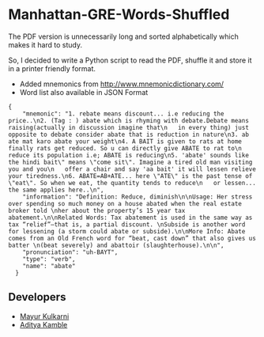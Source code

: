 # Manhattan-GRE-Words-Shuffled

The PDF version is unnecessarily long and sorted alphabetically which makes it hard to study.

So, I decided to write a Python script to read the PDF, shuffle it and store it in a printer friendly format.

+ Added mnemonics from http://www.mnemonicdictionary.com/
+ Word list also available in JSON Format


```
{
    "mnemonic": "1. rebate means discount... i.e reducing the price..\n2. (Tag : ) abate which is rhyming with debate.Debate means raising(actually in discussion imagine that\n   in every thing) just opposite to debate consider abate that is reduction in nature\n3. ab ate mat karo abate your weight\n4. A BAIT is given to rats at home finally rats get reduced. So u can directly give ABATE to rat to\n   reduce its population i.e; ABATE is reducing\n5. 'abate' sounds like the hindi bait\" means \"come sit\". Imagine a tired old man visiting you and you\n   offer a chair and say 'aa bait' it will lessen relieve your tiredness.\n6. ABATE=AB+ATE... here \"ATE\" is the past tense of \"eat\". So when we eat, the quantity tends to reduce\n   or lessen... the same applies here..\n",
    "information": "Definition: Reduce, diminish\n\nUsage: Her stress over spending so much money on a house abated when the real estate broker told \nher about the property’s 15 year tax abatement.\n\nRelated Words: Tax abatement is used in the same way as tax “relief”—that is, a partial discount. \nSubside is another word for lessening (a storm could abate or subside).\n\nMore Info: Abate comes from an Old French word for “beat, cast down” that also gives us batter \n(beat severely) and abattoir (slaughterhouse).\n\n",
    "pronunciation": "uh-BAYT",
    "type": "verb",
    "name": "abate"
  }
```

## Developers
- [Mayur Kulkarni](https://github.com/maykulkarni)
- [Aditya Kamble](https://github.com/adityakamble49)
